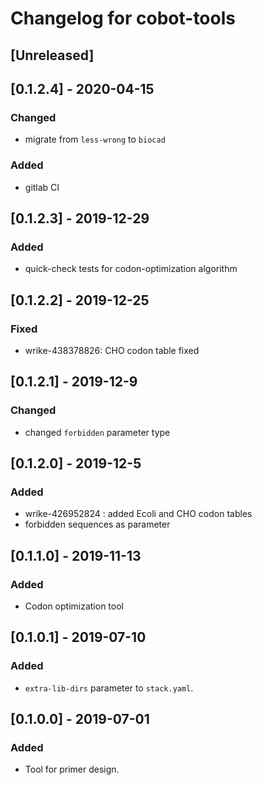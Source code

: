 # Changelog for cobot-tools

## [Unreleased]

## [0.1.2.4] - 2020-04-15
### Changed
- migrate from `less-wrong` to `biocad`
### Added
- gitlab CI

## [0.1.2.3] - 2019-12-29
### Added
- quick-check tests for codon-optimization algorithm

## [0.1.2.2] - 2019-12-25
### Fixed
- wrike-438378826: CHO codon table fixed

## [0.1.2.1] - 2019-12-9
### Changed
- changed `forbidden` parameter type

## [0.1.2.0] - 2019-12-5
### Added
- wrike-426952824 : added Ecoli and CHO codon tables
- forbidden sequences as parameter

## [0.1.1.0] - 2019-11-13
### Added
- Codon optimization tool

## [0.1.0.1] - 2019-07-10
### Added
- `extra-lib-dirs` parameter to `stack.yaml`.

## [0.1.0.0] - 2019-07-01
### Added
- Tool for primer design.
